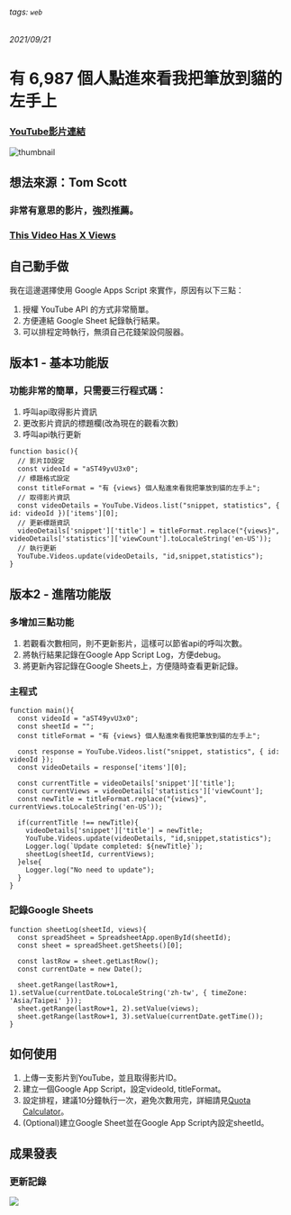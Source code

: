 ###### tags: `web`
###### 2021/09/21

# 有 6,987 個人點進來看我把筆放到貓的左手上

### [YouTube影片連結](https://youtu.be/aST49yvU3x0)
![thumbnail](https://i.imgur.com/hYEUdS8.png)

## 想法來源：Tom Scott

### 非常有意思的影片，強烈推薦。

### [This Video Has X Views](https://youtu.be/BxV14h0kFs0)

## 自己動手做

我在這邊選擇使用 Google Apps Script 來實作，原因有以下三點：

1. 授權 YouTube API 的方式非常簡單。
2. 方便連結 Google Sheet 紀錄執行結果。
3. 可以排程定時執行，無須自己花錢架設伺服器。

## 版本1 - 基本功能版

### 功能非常的簡單，只需要三行程式碼：
1. 呼叫api取得影片資訊
2. 更改影片資訊的標題欄(改為現在的觀看次數)
3. 呼叫api執行更新


```javascript=
function basic(){
  // 影片ID設定
  const videoId = "aST49yvU3x0";
  // 標題格式設定
  const titleFormat = "有 {views} 個人點進來看我把筆放到貓的左手上";
  // 取得影片資訊
  const videoDetails = YouTube.Videos.list("snippet, statistics", { id: videoId })['items'][0];
  // 更新標題資訊
  videoDetails['snippet']['title'] = titleFormat.replace("{views}", videoDetails['statistics']['viewCount'].toLocaleString('en-US'));
  // 執行更新
  YouTube.Videos.update(videoDetails, "id,snippet,statistics");
}
```



## 版本2 - 進階功能版

### 多增加三點功能
1. 若觀看次數相同，則不更新影片，這樣可以節省api的呼叫次數。
2. 將執行結果記錄在Google App Script Log，方便debug。
3. 將更新內容記錄在Google Sheets上，方便隨時查看更新記錄。

### 主程式
```javascript=
function main(){
  const videoId = "aST49yvU3x0";
  const sheetId = "";
  const titleFormat = "有 {views} 個人點進來看我把筆放到貓的左手上";

  const response = YouTube.Videos.list("snippet, statistics", { id: videoId });
  const videoDetails = response['items'][0];

  const currentTitle = videoDetails['snippet']['title'];
  const currentViews = videoDetails['statistics']['viewCount'];
  const newTitle = titleFormat.replace("{views}", currentViews.toLocaleString('en-US'));

  if(currentTitle !== newTitle){
    videoDetails['snippet']['title'] = newTitle;
    YouTube.Videos.update(videoDetails, "id,snippet,statistics");
    Logger.log(`Update completed: ${newTitle}`);
    sheetLog(sheetId, currentViews);
  }else{
    Logger.log("No need to update");
  }
}
```
### 記錄Google Sheets
```javascript=
function sheetLog(sheetId, views){
  const spreadSheet = SpreadsheetApp.openById(sheetId);
  const sheet = spreadSheet.getSheets()[0];

  const lastRow = sheet.getLastRow();
  const currentDate = new Date();

  sheet.getRange(lastRow+1, 1).setValue(currentDate.toLocaleString('zh-tw', { timeZone: 'Asia/Taipei' }));
  sheet.getRange(lastRow+1, 2).setValue(views);
  sheet.getRange(lastRow+1, 3).setValue(currentDate.getTime());
}
```

## 如何使用

1. 上傳一支影片到YouTube，並且取得影片ID。
2. 建立一個Google App Script，設定videoId, titleFormat。
3. 設定排程，建議10分鐘執行一次，避免次數用完，詳細請見[Quota Calculator](https://developers.google.com/youtube/v3/determine_quota_cost)。
4. (Optional)建立Google Sheet並在Google App Script內設定sheetId。

## 成果發表

### 更新記錄
![](https://i.imgur.com/tABUTAK.png)
